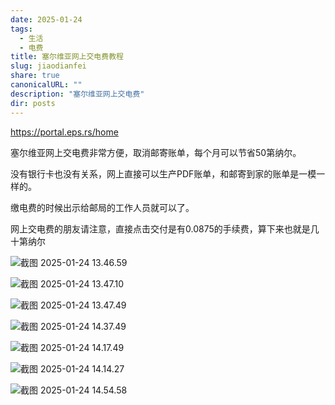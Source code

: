```yaml
---
date: 2025-01-24
tags:
  - 生活
  - 电费
title: 塞尔维亚网上交电费教程
slug: jiaodianfei
share: true
canonicalURL: ""
description: "塞尔维亚网上交电费"
dir: posts
---
```


https://portal.eps.rs/home

塞尔维亚网上交电费非常方便，取消邮寄账单，每个月可以节省50第纳尔。

没有银行卡也没有关系，网上直接可以生产PDF账单，和邮寄到家的账单是一模一样的。

缴电费的时候出示给邮局的工作人员就可以了。

网上交电费的朋友请注意，直接点击交付是有0.0875的手续费，算下来也就是几十第纳尔



![截图 2025-01-24 13.46.59](https://cdn.jsdelivr.net/gh/feifei8333/image@main/2024/202501241508372.png)



![截图 2025-01-24 13.47.10](https://cdn.jsdelivr.net/gh/feifei8333/image@main/2024/202501241508163.png)



![截图 2025-01-24 13.47.49](https://cdn.jsdelivr.net/gh/feifei8333/image@main/2024/202501241508790.png)



![截图 2025-01-24 14.37.49](https://cdn.jsdelivr.net/gh/feifei8333/image@main/2024/202501241509949.png)



![截图 2025-01-24 14.17.49](https://cdn.jsdelivr.net/gh/feifei8333/image@main/2024/202501241510744.png)



![截图 2025-01-24 14.14.27](https://cdn.jsdelivr.net/gh/feifei8333/image@main/2024/202501241511416.png)



![截图 2025-01-24 14.54.58](https://cdn.jsdelivr.net/gh/feifei8333/image@main/2024/202501241511617.png)
